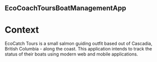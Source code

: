 ## EcoCoachToursBoatManagementApp


# Context
EcoCatch Tours is a small salmon guiding outfit based out of Cascadia, British Columbia - along the coast.
This application intends to track the status of their boats using modern web and mobile applications.